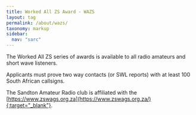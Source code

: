 ```yaml
---
title: Worked All ZS Award - WAZS
layout: tag
permalink: /about/wazs/
taxonomy: markup
sidebar:
  nav: "sarc"
---
```


The Worked All ZS series of awards is available to all radio amateurs and short wave listeners.

Applicants must prove two way contacts (or SWL reports) with at least 100 South African callsigns.

The Sandton Amateur Radio club is affiliated with the [https://www.zswags.org.za](https://www.zswags.org.za/){:target="_blank"}. 

